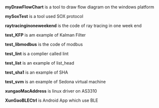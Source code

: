 **myDrawFlowChart** is a tool to draw flow diagram on the windows platform

**mySoxTest** is a tool used SOX protocol

**raytracinginoneweekend** is the code of ray tracing in one week end

**test_KFP** is am example of Kalman Filter 

**test_libmodbus** is the code of modbus

**test_lint** is a complier called lint

**test_list** is an example of list_head

**test_sha1** is an example of SHA

**test_svm** is an example of Sedona virtual machine

**xungaoMacAddress** is linux driver on AS3310

**XunGaoBLECtrl** is Android App which use BLE


